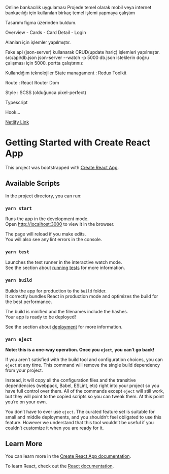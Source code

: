 Online bankacılık uygulaması
Projede temel olarak mobil veya internet bankacılığı için kullanılan birkaç temel işlemi yapmaya çalıştım

Tasarımı figma üzerinden buldum.


Overview - Cards - Card Detail - Login

Alanları için işlemler yapılmıştır.


Fake api (json-server) kullanarak CRUD(update hariç) işlemleri yapılmıştır.
src/api/db.json
json-server --watch -p 5000 db.json
isteklerin doğru çalışması için 5000. portta çalıştırınız


Kullandığım teknolojiler
State managament : Redux Toolkit

Route : React Router Dom

Style : SCSS (olduğunca pixel-perfect)

Typescript

Hook...

[Netlify Link](https://determined-meninsky-ac04fa.netlify.app/)



# Getting Started with Create React App

This project was bootstrapped with [Create React App](https://github.com/facebook/create-react-app).

## Available Scripts

In the project directory, you can run:

### `yarn start`

Runs the app in the development mode.\
Open [http://localhost:3000](http://localhost:3000) to view it in the browser.

The page will reload if you make edits.\
You will also see any lint errors in the console.

### `yarn test`

Launches the test runner in the interactive watch mode.\
See the section about [running tests](https://facebook.github.io/create-react-app/docs/running-tests) for more information.

### `yarn build`

Builds the app for production to the `build` folder.\
It correctly bundles React in production mode and optimizes the build for the best performance.

The build is minified and the filenames include the hashes.\
Your app is ready to be deployed!

See the section about [deployment](https://facebook.github.io/create-react-app/docs/deployment) for more information.

### `yarn eject`

**Note: this is a one-way operation. Once you `eject`, you can’t go back!**

If you aren’t satisfied with the build tool and configuration choices, you can `eject` at any time. This command will remove the single build dependency from your project.

Instead, it will copy all the configuration files and the transitive dependencies (webpack, Babel, ESLint, etc) right into your project so you have full control over them. All of the commands except `eject` will still work, but they will point to the copied scripts so you can tweak them. At this point you’re on your own.

You don’t have to ever use `eject`. The curated feature set is suitable for small and middle deployments, and you shouldn’t feel obligated to use this feature. However we understand that this tool wouldn’t be useful if you couldn’t customize it when you are ready for it.

## Learn More

You can learn more in the [Create React App documentation](https://facebook.github.io/create-react-app/docs/getting-started).

To learn React, check out the [React documentation](https://reactjs.org/).
